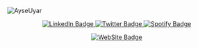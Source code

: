 ![AyseUyar](https://pbs.twimg.com/profile_banners/97921644/1695669770/1500x500)
<div id="badges" align="center">
  <a href="https://linkedin.com/in/ayseuyar">
    <img src="https://img.shields.io/badge/LinkedIn-blue?style=for-the-badge&logo=linkedin&logoColor=white" alt="LinkedIn Badge"/>
  </a>
  <a href="https://twitter.com/ayseuyar">
    <img src="https://img.shields.io/badge/Twitter-blue?style=for-the-badge&logo=twitter&logoColor=white" alt="Twitter Badge"/>
  </a>

  <a href="https://open.spotify.com/user/ayseuyar">
    <img src="https://img.shields.io/badge/Spotify-1ED760?&style=for-the-badge&logo=spotify&logoColor=white" alt="Spotify Badge"/>
  </a>
  
  <p/><p/>
  <a href="https://ayseuyar.com">
    <img src="https://img.shields.io/website-up-down-green-red/http/monip.org.svg" alt="WebSite Badge"/>
  </a>

</div>
<!--
**AyseUyar/AyseUyar** is a ✨ _special_ ✨ repository because its `README.md` (this file) appears on your GitHub profile.

Here are some ideas to get you started:

- 🔭 I’m currently working on ...
- 🌱 I’m currently learning ...
- 👯 I’m looking to collaborate on ...
- 🤔 I’m looking for help with ...
- 💬 Ask me about ...
- 📫 How to reach me: ...
- 😄 Pronouns: ...
- ⚡ Fun fact: ...
-->
